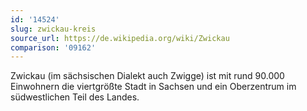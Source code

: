 ```yaml
---
id: '14524'
slug: zwickau-kreis
source_url: https://de.wikipedia.org/wiki/Zwickau
comparison: '09162'
---
```


Zwickau (im sächsischen Dialekt auch Zwigge) ist mit rund 90.000 Einwohnern die viertgrößte Stadt in Sachsen und ein Oberzentrum im südwestlichen Teil des Landes.

